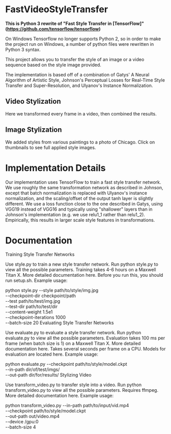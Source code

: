# FastVideoStyleTransfer
**This is Python 3 rewrite of "Fast Style Transfer in [TensorFlow]"(https://github.com/tensorflow/tensorflow)**

On Windows Tensorflow no longer supports Python 2, so in order to make the project run on Windows, a number of python files were rewritten in Python 3 syntax.

This project allows you to transfer the style of an image or a video sequence based on the style image provided.

The implementation is based off of a combination of Gatys' A Neural Algorithm of Artistic Style, Johnson's Perceptual Losses for Real-Time Style Transfer and Super-Resolution, and Ulyanov's Instance Normalization.

## Video Stylization ##

Here we transformed every frame in a video, then combined the results. 

## Image Stylization ##

We added styles from various paintings to a photo of Chicago. Click on thumbnails to see full applied style images.    
   
# Implementation Details #

Our implementation uses TensorFlow to train a fast style transfer network. We use roughly the same transformation network as described in Johnson, except that batch normalization is replaced with Ulyanov's instance normalization, and the scaling/offset of the output tanh layer is slightly different. We use a loss function close to the one described in Gatys, using VGG19 instead of VGG16 and typically using "shallower" layers than in Johnson's implementation (e.g. we use relu1_1 rather than relu1_2). Empirically, this results in larger scale style features in transformations.

# Documentation #

Training Style Transfer Networks

Use style.py to train a new style transfer network. Run python style.py to view all the possible parameters. Training takes 4-6 hours on a Maxwell Titan X. More detailed documentation here. Before you run this, you should run setup.sh. Example usage:

python style.py --style path/to/style/img.jpg \
  --checkpoint-dir checkpoint/path \
  --test path/to/test/img.jpg \
  --test-dir path/to/test/dir \
  --content-weight 1.5e1 \
  --checkpoint-iterations 1000 \
  --batch-size 20
Evaluating Style Transfer Networks

Use evaluate.py to evaluate a style transfer network. Run python evaluate.py to view all the possible parameters. Evaluation takes 100 ms per frame (when batch size is 1) on a Maxwell Titan X. More detailed documentation here. Takes several seconds per frame on a CPU. Models for evaluation are located here. Example usage:

python evaluate.py --checkpoint path/to/style/model.ckpt \
  --in-path dir/of/test/imgs/ \
  --out-path dir/for/results/
Stylizing Video

Use transform_video.py to transfer style into a video. Run python transform_video.py to view all the possible parameters. Requires ffmpeg. More detailed documentation here. Example usage:

python transform_video.py --in-path path/to/input/vid.mp4 \
  --checkpoint path/to/style/model.ckpt \
  --out-path out/video.mp4 \
  --device /gpu:0 \
  --batch-size 4

